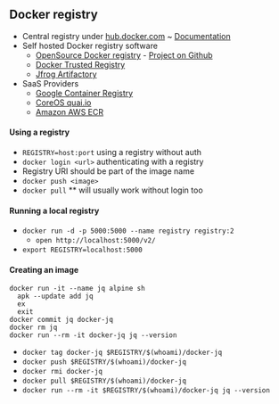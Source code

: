 ## Docker registry

 * Central registry under [hub.docker.com](hub.docker.com) ~ [Documentation](https://docs.docker.com/docker-hub/)
 * Self hosted Docker registry software
   * [OpenSource Docker registry](https://docs.docker.com/registry/) - [Project on Github](https://github.com/docker/distribution)
   * [Docker Trusted Registry](https://docs.docker.com/docker-trusted-registry/)
   * [Jfrog Artifactory](https://www.jfrog.com/confluence/display/RTF/Docker+Registry)
* SaaS Providers
   * [Google Container Registry](https://cloud.google.com/container-registry/)
   * [CoreOS quai.io](https://quay.io/)
   * [Amazon AWS ECR](https://aws.amazon.com/de/ecr/)

#### Using a registry
 * `REGISTRY=host:port` using a registry without auth
 * `docker login <url>` authenticating with a registry
 * Registry URI should be part of the image name
 * `docker push <image>`
 * `docker pull` ** will usually work without login too

#### Running a local registry
 * `docker run -d -p 5000:5000 --name registry registry:2`
   * `open http://localhost:5000/v2/`
* `export REGISTRY=localhost:5000`

#### Creating an image

    docker run -it --name jq alpine sh
      apk --update add jq
      ex
      exit
    docker commit jq docker-jq
    docker rm jq
    docker run --rm -it docker-jq jq --version

  * `docker tag docker-jq $REGISTRY/$(whoami)/docker-jq`
  * `docker push $REGISTRY/$(whoami)/docker-jq`
  * `docker rmi docker-jq`
  * `docker pull $REGISTRY/$(whoami)/docker-jq`
  * `docker run --rm -it $REGISTRY/$(whoami)/docker-jq jq --version`
 